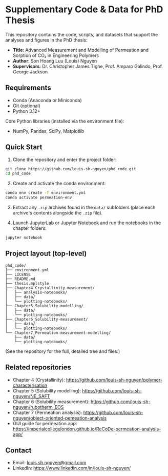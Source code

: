 # Supplementary Code & Data for PhD Thesis

This repository contains the code, scripts, and datasets that support the analyses and figures in the PhD thesis:

- **Title**: Advanced Measurement and Modelling of Permeation and Sorption of CO₂ in Engineering Polymers  
- **Author**: Son Hoang Luu (Louis) Nguyen  
- **Supervisors**: Dr. Christopher James Tighe, Prof. Amparo Galindo, Prof. George Jackson

## Requirements
- Conda (Anaconda or Miniconda)
- Git (optional)
- Python 3.12+

Core Python libraries (installed via the environment file):
- NumPy, Pandas, SciPy, Matplotlib

## Quick Start

1. Clone the repository and enter the project folder:

```bash
git clone https://github.com/louis-sh-nguyen/phd_code.git
cd phd_code
```

2. Create and activate the conda environment:

```bash
conda env create -f environment.yml
conda activate permeation-env
```

3. Extract any `.zip` archives found in the `data/` subfolders (place each archive's contents alongside the `.zip` file).

4. Launch JupyterLab or Jupyter Notebook and run the notebooks in the chapter folders:

```bash
jupyter notebook
```

## Project layout (top-level)

```
phd_code/
├── environment.yml
├── LICENSE
├── README.md
├── thesis.mplstyle
├── Chapter4_Crystallinity-measurement/
│   ├── analysis-notebooks/
│   ├── data/
│   └── plotting-notebooks/
├── Chapter5_Solubility-modelling/
│   ├── data/
│   └── plotting-notebooks/
├── Chapter6_Solubility-measurement/
│   ├── data/
│   └── plotting-notebooks/
└── Chapter7_Permeation-measurement-modelling/
    ├── data/
    └── plotting-notebooks/
```

(See the repository for the full, detailed tree and files.)

## Related repositories

- Chapter 4 (Crystallinity): https://github.com/louis-sh-nguyen/polymer-characterisation  
- Chapter 5 (Solubility modelling): https://github.com/louis-sh-nguyen/NE_SAFT  
- Chapter 6 (Solubility measurement): https://github.com/louis-sh-nguyen/rubotherm_EOS  
- Chapter 7 (Permeation analysis): https://github.com/louis-sh-nguyen/object-oriented-pemeation-analysis  
- GUI guide for permeation app: https://imperialcollegelondon.github.io/ReCoDe-permeation-analysis-app/

## Contact
- Email: louis.sh.nguyen@gmail.com  
- LinkedIn: https://www.linkedin.com/in/louis-sh-nguyen/
